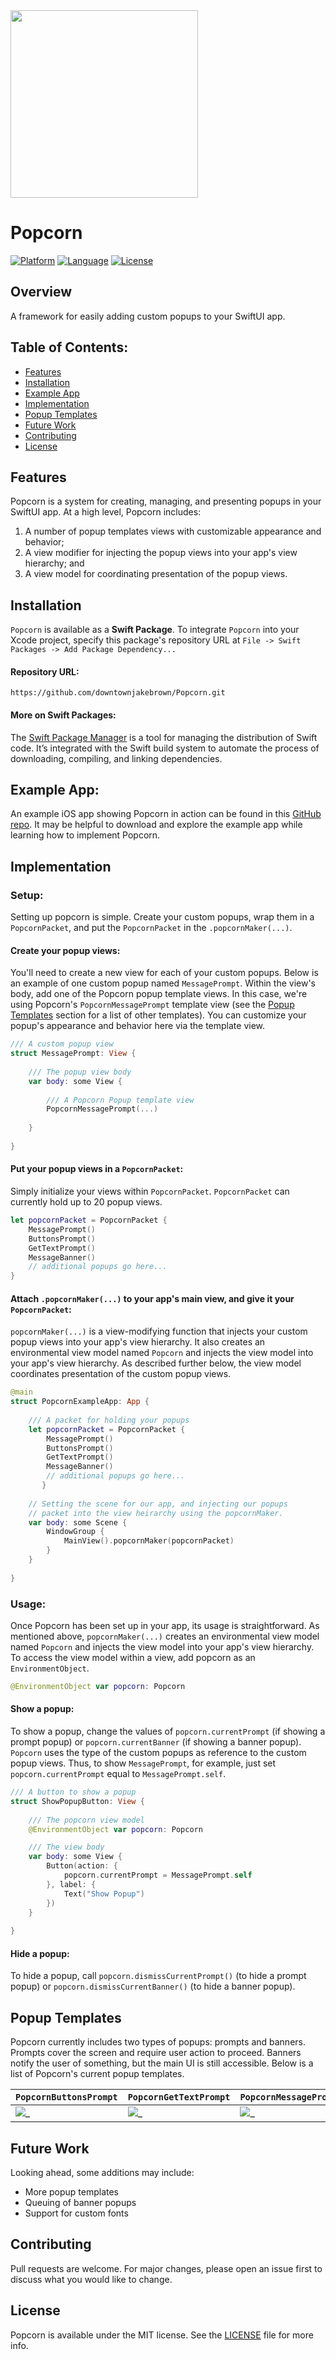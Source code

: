 <img height="300" src="./Images/PopcornIcon.png">

# Popcorn

[![Platform](http://img.shields.io/badge/platform-iOS-blue.svg?style=flat)](https://developer.apple.com/ios) 
[![Language](http://img.shields.io/badge/language-Swift-brightgreen.svg?style=flat)](https://swift.org) 
[![License](http://img.shields.io/badge/license-MIT-lightgrey.svg?style=flat)](http://mit-license.org) 

## Overview

A framework for easily adding custom popups to your SwiftUI app. 

## Table of Contents:

- [Features](#features)
- [Installation](#installation)
- [Example App](#example-app)
- [Implementation](#implementation)
- [Popup Templates](#popup-templates)
- [Future Work](#future-work)
- [Contributing](#contributing)
- [License](#license)

## Features

Popcorn is a system for creating, managing, and presenting popups in your SwiftUI app. At a high level, Popcorn includes:

1. A number of popup templates views with customizable appearance and behavior; 
2. A view modifier for injecting the popup views into your app's view hierarchy; and
3. A view model for coordinating presentation of the popup views.

## Installation

`Popcorn` is available as a **Swift Package**. To integrate `Popcorn` into your Xcode project, specify this package's repository URL at `File -> Swift Packages -> Add Package Dependency...`

#### Repository URL:
```
https://github.com/downtownjakebrown/Popcorn.git
```

#### More on Swift Packages:
The [Swift Package Manager](https://swift.org/package-manager/) is a tool for managing the distribution of Swift code. It’s integrated with the Swift build system to automate the process of downloading, compiling, and linking dependencies.


## Example App:

An example iOS app showing Popcorn in action can be found in this [GitHub repo](https://github.com/downtownjakebrown/PopcornExampleApp). It may be helpful to download and explore the example app while learning how to implement Popcorn.


## Implementation

### Setup:

Setting up popcorn is simple. Create your custom popups, wrap them in a `PopcornPacket`, and put the `PopcornPacket` in the `.popcornMaker(...)`.

#### Create your popup views:

You'll need to create a new view for each of your custom popups. Below is an example of one custom popup named `MessagePrompt`. Within the view's body, add one of the Popcorn popup template views. In this case, we're using Popcorn's `PopcornMessagePrompt` template view (see the [Popup Templates](#popup-templates) section for a list of other templates). You can customize your popup's appearance and behavior here via the template view.

```swift
/// A custom popup view
struct MessagePrompt: View {
    
    /// The popup view body
    var body: some View {
    
        /// A Popcorn Popup template view
        PopcornMessagePrompt(...)
        
    }
    
}
```

#### Put your popup views in a `PopcornPacket`:

Simply initialize your views within `PopcornPacket`. `PopcornPacket` can currently hold up to 20 popup views.

```swift
let popcornPacket = PopcornPacket {
    MessagePrompt()
    ButtonsPrompt()
    GetTextPrompt()
    MessageBanner()
    // additional popups go here...
}
```

#### Attach `.popcornMaker(...)` to your app's main view, and give it your `PopcornPacket`:

`popcornMaker(...)` is a view-modifying function that injects your custom popup views into your app's view hierarchy. It also creates an environmental view model named `Popcorn` and injects the view model into your app's view hierarchy. As described further below, the view model coordinates presentation of the custom popup views.

```swift
@main
struct PopcornExampleApp: App {
    
    /// A packet for holding your popups
    let popcornPacket = PopcornPacket {
        MessagePrompt()
        ButtonsPrompt()
        GetTextPrompt()
        MessageBanner()
        // additional popups go here...
       }
    
    // Setting the scene for our app, and injecting our popups
    // packet into the view heirarchy using the popcornMaker.
    var body: some Scene {
        WindowGroup {
            MainView().popcornMaker(popcornPacket)
        }
    }
    
}
```

### Usage:

Once Popcorn has been set up in your app, its usage is straightforward. As mentioned above, `popcornMaker(...)` creates an environmental view model named `Popcorn` and injects the view model into your app's view hierarchy. To access the view model within a view, add popcorn as an `EnvironmentObject`.

```swift    
@EnvironmentObject var popcorn: Popcorn
```

#### Show a popup:

To show a popup, change the values of `popcorn.currentPrompt` (if showing a prompt popup) or `popcorn.currentBanner` (if showing a banner popup). `Popcorn` uses the type of the custom popups as reference to the custom popup views. Thus, to show `MessagePrompt`, for example, just set `popcorn.currentPrompt` equal to `MessagePrompt.self`. 

```swift
/// A button to show a popup
struct ShowPopupButton: View {
    
    /// The popcorn view model
    @EnvironmentObject var popcorn: Popcorn

    /// The view body
    var body: some View {
        Button(action: {
            popcorn.currentPrompt = MessagePrompt.self
        }, label: {
            Text("Show Popup")
        })
    }
    
}
```

#### Hide a popup:
To hide a popup, call `popcorn.dismissCurrentPrompt()` (to hide a prompt popup) or `popcorn.dismissCurrentBanner()` (to hide a banner popup).


## Popup Templates

Popcorn currently includes two types of popups: prompts and banners. Prompts cover the screen and require user action to proceed. Banners notify the user of something, but the main UI is still accessible. Below is a list of Popcorn's current popup templates.

| `PopcornButtonsPrompt` | `PopcornGetTextPrompt` | `PopcornMessagePrompt` | `PopcornMessageBanner` |     
| :--- | :--- | :--- | :--- |
| ![_](./Images/PopcornButtonsPrompt.png) | ![_](./Images/PopcornGetTextPrompt.png) | ![_](./Images/PopcornMessagePrompt.png) | ![_](./Images/PopcornMessageBanner.png) |

## Future Work

Looking ahead, some additions may include:
* More popup templates
* Queuing of banner popups 
* Support for custom fonts


## Contributing

Pull requests are welcome. For major changes, please open an issue first to discuss what you would like to change.


## License

Popcorn is available under the MIT license. See the [LICENSE](./LICENSE) file for more info.
